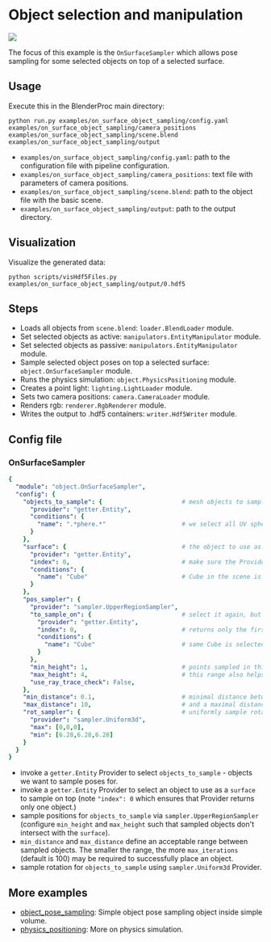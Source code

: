 # Object selection and manipulation

![](rendering.png)

The focus of this example is the `OnSurfaceSampler` which allows pose sampling for some selected objects on top of a selected surface.

## Usage

Execute this in the BlenderProc main directory:

```
python run.py examples/on_surface_object_sampling/config.yaml examples/on_surface_object_sampling/camera_positions examples/on_surface_object_sampling/scene.blend examples/on_surface_object_sampling/output
```

* `examples/on_surface_object_sampling/config.yaml`: path to the configuration file with pipeline configuration.
* `examples/on_surface_object_sampling/camera_positions`: text file with parameters of camera positions.
* `examples/on_surface_object_sampling/scene.blend`: path to the object file with the basic scene.
* `examples/on_surface_object_sampling/output`: path to the output directory.

## Visualization

Visualize the generated data:

```
python scripts/visHdf5Files.py examples/on_surface_object_sampling/output/0.hdf5
```

## Steps

* Loads all objects from `scene.blend`: `loader.BlendLoader` module.
* Set selected objects as active: `manipulators.EntityManipulator` module.
* Set selected objects as passive: `manipulators.EntityManipulator` module.
* Sample selected object poses on top a selected surface: `object.OnSurfaceSampler` module.
* Runs the physics simulation: `object.PhysicsPositioning` module.
* Creates a point light: `lighting.LightLoader` module.
* Sets two camera positions: `camera.CameraLoader` module.
* Renders rgb: `renderer.RgbRenderer` module.
* Writes the output to .hdf5 containers: `writer.Hdf5Writer` module.

## Config file

### OnSurfaceSampler

```yaml
{
  "module": "object.OnSurfaceSampler",
  "config": {
    "objects_to_sample": {                      # mesh objects to sample on the surface
      "provider": "getter.Entity",
      "conditions": {
        "name": ".*phere.*"                     # we select all UV spheres and Icospheres
      }
    },
    "surface": {                                # the object to use as a surface to sample on
      "provider": "getter.Entity",              
      "index": 0,                               # make sure the Provider returns only one object
      "conditions": {
        "name": "Cube"                          # Cube in the scene is selected
      }
    },
    "pos_sampler": {
      "provider": "sampler.UpperRegionSampler",
      "to_sample_on": {                         # select it again, but inside the sampler to define the upper region the space above the Cube
        "provider": "getter.Entity",
        "index": 0,                             # returns only the first object to satisfy the conditions
        "conditions": {
          "name": "Cube"                        # same Cube is selected
        }
      },
      "min_height": 1,                          # points sampled in this space will have height varying in this min-max range
      "max_height": 4,                          # this range also helps the module to satisfy the non-intersecting bounding boxes checks for the sampled objects and the surface faster
      "use_ray_trace_check": False,
    },
    "min_distance": 0.1,                        # minimal distance between sampled objects
    "max_distance": 10,                         # and a maximal distance. The smaller the min-max range, the more tries the module can take to sample the appropriate location
    "rot_sampler": {                            # uniformly sample rotation
      "provider": "sampler.Uniform3d",
      "max": [0,0,0],
      "min": [6.28,6.28,6.28]
    }
  }
}
```

* invoke a `getter.Entity` Provider to select `objects_to_sample` - objects we want to sample poses for.
* invoke a `getter.Entity` Provider to select an object to use as a `surface` to sample on top (note `"index": 0` which ensures that Provider returns only one object.)
* sample positions for `objects_to_sample` via `sampler.UpperRegionSampler` (configure `min_height` and `max_height` such that sampled objects don't intersect with the `surface`).
* `min_distance` and `max_distance` define an acceptable range between sampled objects. The smaller the range, the more `max_iterations` (default is 100) may be required to successfully place an object.
* sample rotation for `objects_to_sample` using `sampler.Uniform3d` Provider.

## More examples

* [object_pose_sampling](../object_pose_sampling): Simple object pose sampling object inside simple volume.
* [physics_positioning](../physics_positioning): More on physics simulation.